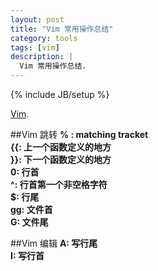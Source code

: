 ```yaml
---
layout: post
title: "Vim 常用操作总结"
category: tools 
tags: [vim]
description: |
  Vim 常用操作总结. 
---
```

{% include JB/setup %}

[Vim](http://www.vim.org/).

##Vim 跳转
**% : matching tracket**   
**{{: 上一个函数定义的地方**  
**}}: 下一个函数定义的地方**  
**0: 行首**  
**^: 行首第一个非空格字符**  
**$: 行尾**  
**gg: 文件首**  
**G: 文件尾**  

##Vim 编辑
**A: 写行尾**  
**I: 写行首**  
